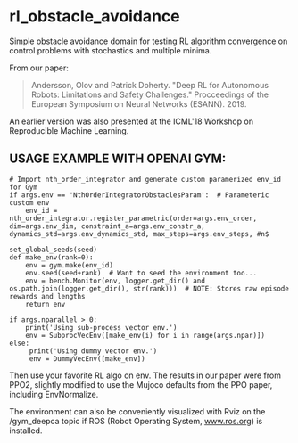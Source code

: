 # rl_obstacle_avoidance
Simple obstacle avoidance domain for testing RL algorithm convergence on control problems with stochastics and multiple minima. 

From our paper:
> Andersson, Olov and Patrick Doherty. "Deep RL for Autonomous Robots: Limitations and Safety Challenges." Procceedings of the European Symposium on Neural Networks (ESANN). 2019.

An earlier version was also presented at the ICML'18 Workshop on Reproducible Machine Learning.

## USAGE EXAMPLE WITH OPENAI GYM: ##

    # Import nth_order_integrator and generate custom paramerized env_id for Gym
    if args.env == 'NthOrderIntegratorObstaclesParam':  # Parameteric custom env
        env_id = nth_order_integrator.register_parametric(order=args.env_order, dim=args.env_dim, constraint_a=args.env_constr_a, dynamics_std=args.env_dynamics_std, max_steps=args.env_steps, #n$

    set_global_seeds(seed)
    def make_env(rank=0):
        env = gym.make(env_id) 
        env.seed(seed+rank)  # Want to seed the environment too...
        env = bench.Monitor(env, logger.get_dir() and os.path.join(logger.get_dir(), str(rank)))  # NOTE: Stores raw episode rewards and lengths
        return env

    if args.nparallel > 0:
        print('Using sub-process vector env.')
        env = SubprocVecEnv([make_env(i) for i in range(args.npar)])
    else:
         print('Using dummy vector env.')
         env = DummyVecEnv([make_env])    

 Then use your favorite RL algo on env. The results in our paper were from PPO2, slightly modified to use the Mujoco defaults from the PPO paper, including EnvNormalize.
 
 The environment can also be conveniently visualized with Rviz on the /gym_deepca topic if ROS (Robot Operating System, www.ros.org) is installed.

